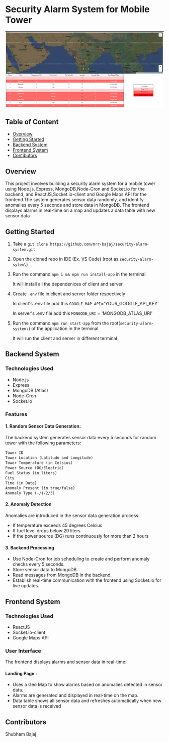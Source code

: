 # Security Alarm System for Mobile Tower

![Landing Page](./server/src/assets/landing-page.png)

## Table of Content
- [Overview](#Overview)
- [Getting Started](#getting-started)
- [Backend System](#backend-system)
- [Frontend System](#frontend-system)
- [Contibutors](#contributors)

## Overview

This project involves building a security alarm system for a mobile tower using Node.js, Express, MongoDB,Node-Cron and Socket.io for the backend, and ReactJS,Socket.io-client and Google Maps API for the frontend.The system generates sensor data randomly, and identify anomalies every 5 seconds and store data in MongoDB. The frontend displays alarms in real-time on a map and updates a data table with new sensor data

## Getting Started

1. Take a `git clone https://github.com/mrr-bajaj/security-alarm-system.git`
2. Open the cloned repo in IDE (Ex. VS Code) (root as `security-alarm-sytem\`)
3. Run the command `npm i && npm run install-app` in the terminal

   It will install all the dependenices of client and server

4. Create `.env` file in client and server folder respectively

   In client's .env file add this `GOOGLE_MAP_API`='YOUR_GOOGLE_API_KEY'

   In server's .env file add this `MONGODB_URI` = 'MONGODB_ATLAS_URI'

5. Run the command `npm run start-app` from the root(`security-alarm-system\`) of the application in the terminal

   It will run the client and server in different terminal

## Backend System

### Technologies Used

- Node.js
- Express
- MongoDB (Atlas)
- Node-Cron
- Socket.io

### Features

#### 1. Random Sensor Data Generation:

The backend system generates sensor data every 5 seconds for random tower with the following parameters:

```
Tower ID
Tower Location (Latitude and Longitude)
Tower Temperature (in Celsius)
Power Source (DG/Electric)
Fuel Status (in liters)
City
Time (in Date)
Anomaly Present (in true/false)
Anomaly Type (-/1/2/3)
```

#### 2. Anomaly Detection

Anomalies are introduced in the sensor data generation process:

- If temperature exceeds 45 degrees Celsius
- If fuel level drops below 20 liters
- If the power source (DG) runs continuously for more than 2 hours

#### 3. Backend Processing

- Use Node-Cron for job scheduling to create and perform anomaly checks every 5 seconds.
- Store sensor data to MongoDB.
- Read messages from MongoDB in the backend.
- Establish real-time communication with the frontend using Socket.io for live updates.

<!-- ### Folder Structure -->

<!-- ![Folder structure](./server/src/assets/server-folder-structure.png) -->

<!-- - `config/database.js`  Connection of MongoDB -->
<!-- - `constants/constants.js`  Constants for the server -->
<!-- - `data/towers.js`  Raw Tower Data -->
<!-- - `IOTService/generate.js`  Generate and push random data to DB -->
<!-- - `models/tower.js`  Schema of tower -->
<!-- - `utils/helper.js`  Contains helper functions -->
<!-- - `app.js`  Starting point of the server -->


## Frontend System

### Technologies Used

- ReactJS
- Socket.io-client
- Google Maps API

### User Interface

The frontend displays alarms and sensor data in real-time:

#### Landing Page :
- Uses a Geo Map to show alarms based on anomalies detected in sensor data.
- Alarms are generated and displayed in real-time on the map.
- Data table shows all sensor data and refreshes automatically when new sensor data is received


## Contributors

Shubham Bajaj 
